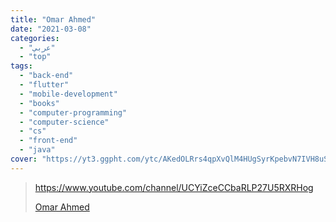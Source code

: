 ```yaml
---
title: "Omar Ahmed"
date: "2021-03-08"
categories:
  - "عربي"
  - "top"
tags:
  - "back-end"
  - "flutter"
  - "mobile-development"
  - "books"
  - "computer-programming"
  - "computer-science"
  - "cs"
  - "front-end"
  - "java"
cover: "https://yt3.ggpht.com/ytc/AKedOLRrs4qpXvQlM4HUgSyrKpebvN7IVH8uSDNh6SKemA=s176-c-k-c0x00ffffff-no-rj"
---
```


> https://www.youtube.com/channel/UCYiZceCCbaRLP27U5RXRHog
>
> [ Omar Ahmed ](https://www.youtube.com/channel/UCYiZceCCbaRLP27U5RXRHog)
